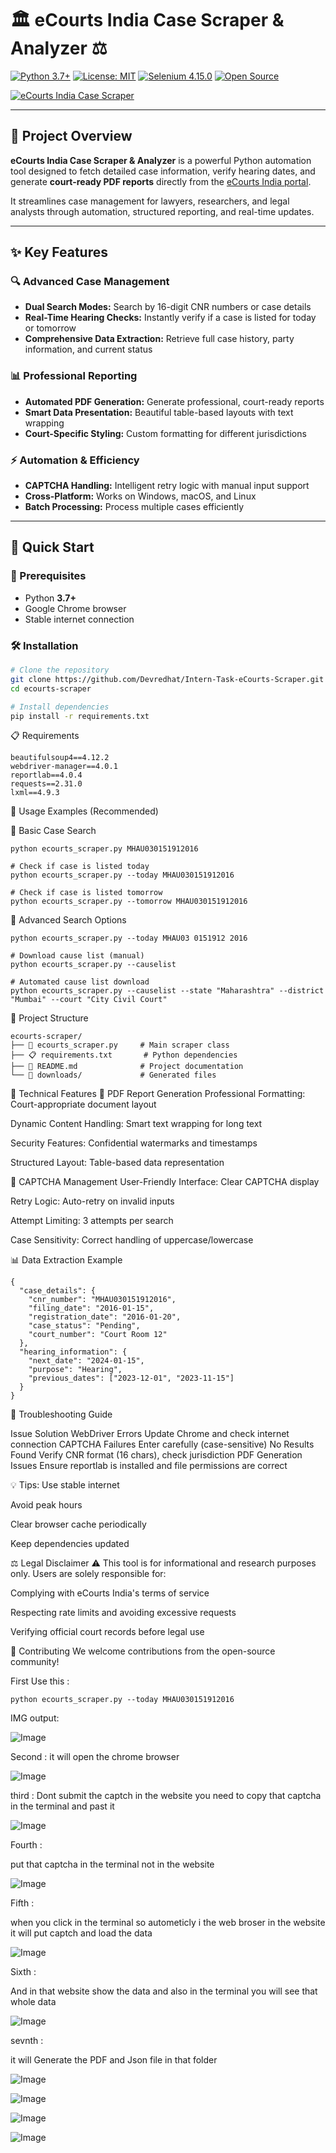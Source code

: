 # 🏛️ eCourts India Case Scraper & Analyzer ⚖️

[![Python 3.7+](https://img.shields.io/badge/python-3.7%2B-blue.svg?style=flat-square)](https://www.python.org/)
[![License: MIT](https://img.shields.io/badge/license-MIT-green.svg?style=flat-square)](./LICENSE)
[![Selenium 4.15.0](https://img.shields.io/badge/selenium-4.15.0-brightgreen.svg?style=flat-square)](https://www.selenium.dev/)
[![Open Source](https://img.shields.io/badge/Open%20Source-%E2%9C%93-success.svg?style=flat-square)](https://github.com/yourusername/ecourts-scraper)

[![eCourts India Case Scraper](https://images.unsplash.com/photo-1589829545856-d10d557cf95f?ixlib=rb-4.0.3&auto=format&fit=crop&w=1000&q=80)](https://github.com/yourusername/ecourts-scraper)

---

## 📘 Project Overview

**eCourts India Case Scraper & Analyzer** is a powerful Python automation tool designed to fetch detailed case information, verify hearing dates, and generate **court-ready PDF reports** directly from the [eCourts India portal](https://services.ecourts.gov.in/).  

It streamlines case management for lawyers, researchers, and legal analysts through automation, structured reporting, and real-time updates.

---

## ✨ Key Features

### 🔍 Advanced Case Management
- **Dual Search Modes:** Search by 16-digit CNR numbers or case details  
- **Real-Time Hearing Checks:** Instantly verify if a case is listed for today or tomorrow  
- **Comprehensive Data Extraction:** Retrieve full case history, party information, and current status  

### 📊 Professional Reporting
- **Automated PDF Generation:** Generate professional, court-ready reports  
- **Smart Data Presentation:** Beautiful table-based layouts with text wrapping  
- **Court-Specific Styling:** Custom formatting for different jurisdictions  

### ⚡ Automation & Efficiency
- **CAPTCHA Handling:** Intelligent retry logic with manual input support  
- **Cross-Platform:** Works on Windows, macOS, and Linux  
- **Batch Processing:** Process multiple cases efficiently  

---

## 🚀 Quick Start

### 🧩 Prerequisites
- Python **3.7+**  
- Google Chrome browser  
- Stable internet connection  

### 🛠️ Installation

```bash
# Clone the repository
git clone https://github.com/Devredhat/Intern-Task-eCourts-Scraper.git
cd ecourts-scraper

# Install dependencies
pip install -r requirements.txt
```

📋 Requirements

```selenium==4.15.0
beautifulsoup4==4.12.2
webdriver-manager==4.0.1
reportlab==4.0.4
requests==2.31.0
lxml==4.9.3
```

🎯 Usage Examples (Recommended)

🔹 Basic Case Search

```# Search by CNR number
python ecourts_scraper.py MHAU030151912016

# Check if case is listed today
python ecourts_scraper.py --today MHAU030151912016

# Check if case is listed tomorrow
python ecourts_scraper.py --tomorrow MHAU030151912016
```

🔹 Advanced Search Options

```# Search by case details
python ecourts_scraper.py --today MHAU03 0151912 2016

# Download cause list (manual)
python ecourts_scraper.py --causelist

# Automated cause list download
python ecourts_scraper.py --causelist --state "Maharashtra" --district "Mumbai" --court "City Civil Court"
```

📁 Project Structure
```
ecourts-scraper/
├── 📄 ecourts_scraper.py     # Main scraper class
├── 📋 requirements.txt       # Python dependencies
├── 📖 README.md              # Project documentation
└── 📁 downloads/             # Generated files
```

🔧 Technical Features
🎨 PDF Report Generation
Professional Formatting: Court-appropriate document layout

Dynamic Content Handling: Smart text wrapping for long text

Security Features: Confidential watermarks and timestamps

Structured Layout: Table-based data representation

🔄 CAPTCHA Management
User-Friendly Interface: Clear CAPTCHA display

Retry Logic: Auto-retry on invalid inputs

Attempt Limiting: 3 attempts per search

Case Sensitivity: Correct handling of uppercase/lowercase



📊 Data Extraction Example

```
{
  "case_details": {
    "cnr_number": "MHAU030151912016",
    "filing_date": "2016-01-15",
    "registration_date": "2016-01-20",
    "case_status": "Pending",
    "court_number": "Court Room 12"
  },
  "hearing_information": {
    "next_date": "2024-01-15",
    "purpose": "Hearing",
    "previous_dates": ["2023-12-01", "2023-11-15"]
  }
}
```

🐛 Troubleshooting Guide


Issue	Solution
WebDriver Errors	Update Chrome and check internet connection
CAPTCHA Failures	Enter carefully (case-sensitive)
No Results Found	Verify CNR format (16 chars), check jurisdiction
PDF Generation Issues	Ensure reportlab is installed and file permissions are correct

💡 Tips:
Use stable internet

Avoid peak hours

Clear browser cache periodically

Keep dependencies updated

⚖️ Legal Disclaimer
⚠️ This tool is for informational and research purposes only.
Users are solely responsible for:

Complying with eCourts India's terms of service

Respecting rate limits and avoiding excessive requests

Verifying official court records before legal use

🤝 Contributing
We welcome contributions from the open-source community!


First Use this : 

```
python ecourts_scraper.py --today MHAU030151912016
```
IMG output: 

![Image](https://drive.google.com/uc?export=view&id=1ySwAqrsfr2LUor181Rdyb40tQdDb7Lfz)



Second : 
it will open the chrome browser 

![Image](https://drive.google.com/uc?export=view&id=11-QId3hjo7QzeCRhjUmA-ThPInwPTF7e)


third : 
Dont submit the captch in the website you need to copy that captcha in the terminal and past it 

![Image](https://drive.google.com/uc?export=view&id=1oC-U6o81lfW_tnTR2kTrqO2HrjMPiJ8t)


Fourth  : 

put that captcha in the terminal not in the website 

![Image](https://drive.google.com/uc?export=view&id=1NziMn1NaYwrHC1XWkoer6qkVEkAXIPEA)

Fifth :

when you click in the terminal so autometicly i the web broser in the website it will put captch and load the data 

![Image](https://drive.google.com/uc?export=view&id=1KVAPnPUGK3IaQD09YrbBzZ72z9AJMPPD)

Sixth : 

And in that website show the data and also in the terminal you will see that whole data 

![Image](https://drive.google.com/uc?export=view&id=1BAUYZVNzr0A9s2nt3QSKDTxclkLGk2Ce)

sevnth : 

it will Generate the PDF and Json file in that folder

![Image](https://drive.google.com/uc?export=view&id=1qXQ4RGygm6DL_q2ruTIF_mZOjHcu53Va)

![Image](https://drive.google.com/uc?export=view&id=1E8J--AJzAfwSJa3KHJwZvywfDjagzoHx)

![Image](https://drive.google.com/uc?export=view&id=1ryIavVUqzV21RVg0M_WGTCDEu5a505NN)

![Image](https://drive.google.com/uc?export=view&id=1zwaPZWwYqkDf6200FcN9z0r78P8pTRsj)






